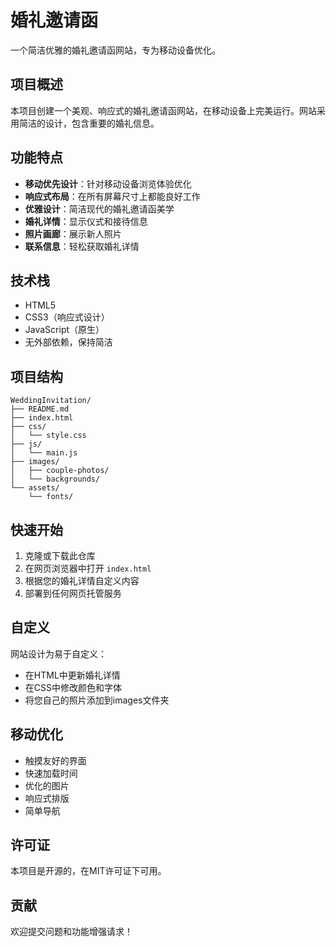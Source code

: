 # 婚礼邀请函

一个简洁优雅的婚礼邀请函网站，专为移动设备优化。

## 项目概述

本项目创建一个美观、响应式的婚礼邀请函网站，在移动设备上完美运行。网站采用简洁的设计，包含重要的婚礼信息。

## 功能特点

- **移动优先设计**：针对移动设备浏览体验优化
- **响应式布局**：在所有屏幕尺寸上都能良好工作
- **优雅设计**：简洁现代的婚礼邀请函美学
- **婚礼详情**：显示仪式和接待信息
- **照片画廊**：展示新人照片
- **联系信息**：轻松获取婚礼详情

## 技术栈

- HTML5
- CSS3（响应式设计）
- JavaScript（原生）
- 无外部依赖，保持简洁

## 项目结构

```
WeddingInvitation/
├── README.md
├── index.html
├── css/
│   └── style.css
├── js/
│   └── main.js
├── images/
│   ├── couple-photos/
│   └── backgrounds/
└── assets/
    └── fonts/
```

## 快速开始

1. 克隆或下载此仓库
2. 在网页浏览器中打开 `index.html`
3. 根据您的婚礼详情自定义内容
4. 部署到任何网页托管服务

## 自定义

网站设计为易于自定义：

- 在HTML中更新婚礼详情
- 在CSS中修改颜色和字体
- 将您自己的照片添加到images文件夹

## 移动优化

- 触摸友好的界面
- 快速加载时间
- 优化的图片
- 响应式排版
- 简单导航

## 许可证

本项目是开源的，在MIT许可证下可用。

## 贡献

欢迎提交问题和功能增强请求！
